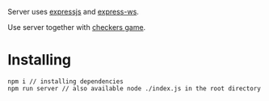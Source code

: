 Server uses [expressjs](https://expressjs.com/) and [express-ws](https://github.com/HenningM/express-ws).

Use server together with [checkers game](https://github.com/onicat/react-checkers).

# Installing

```
npm i // installing dependencies
npm run server // also available node ./index.js in the root directory
```
